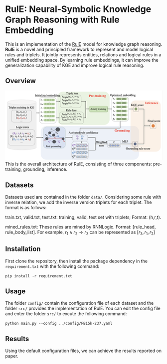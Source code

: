 # RulE: Neural-Symbolic Knowledge Graph Reasoning with Rule Embedding

This is an implementation of the [RulE]() model for knowledge graph reasoning. **RulE** is a novel and principled framework to represent and model logical rules and triplets. It jointly represents entities, relations and logical rules in a unified embedding space. By learning rule embeddings, it can improve the generalization capability of KGE and improve logical rule reasoning. 

## Overview 
![figure](figures/overall.png)
This is the overall architecture of RulE, consisting of three components: pre-training, grounding, inference.
## Datasets
Datasets used are contained in the folder ```data/```. Considering some rule with inverse relation, we add the inverse version triplets for each triplet. The format is as follows:

train.txt, valid.txt, test.txt: training, valid, test set with triplets; Format: (h,r,t).

mined_rules.txt: These rules are mined by RNNLogic. Format: [rule_head, rule_body_list]. For example, $r_1 \land r_2 \rightarrow r_3$ can be represented as $[r_3,r_1,r_2]$


## Installation
First clone the repository, then install the package dependency in the `requirement.txt` with the following command:
```
pip install -r requirement.txt
```

## Usage 
The folder ```config/``` contain the configuration file of each dataset and the folder ```src/``` provides the implementation of RulE.  You can edit the config file and enter the folder ```src/``` to excute the following command:

```
python main.py --config ../config/FB15k-237.yaml
```
## Results 
Using the default configuration files, we can achieve the results reported on paper. 

<!-- 
## Citation
Please consider citing the following paper if you find our codes helpful. Thank you!
```

``` -->



